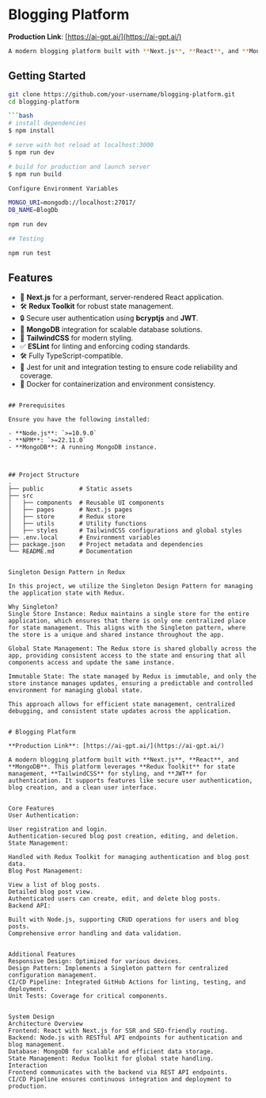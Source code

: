 

# Blogging Platform

**Production Link**: [https://ai-gpt.ai/](https://ai-gpt.ai/)


```bash
A modern blogging platform built with **Next.js**, **React**, and **MongoDB**. This platform leverages **Redux Toolkit** for state management, **TailwindCSS** for styling, and **JWT** for authentication. It supports features like secure user authentication, blog creation, and a clean user interface.
```

## Getting Started

```bash
git clone https://github.com/your-username/blogging-platform.git
cd blogging-platform

```bash
# install dependencies
$ npm install

# serve with hot reload at localhost:3000
$ npm run dev

# build for production and launch server
$ npm run build

```

```bash
Configure Environment Variables

MONGO_URI=mongodb://localhost:27017/
DB_NAME=BlogDb

npm run dev

## Testing 

npm run test
```

## Features

- 🚀 **Next.js** for a performant, server-rendered React application.
- 🛠️ **Redux Toolkit** for robust state management.
- 🔒 Secure user authentication using **bcryptjs** and **JWT**.
- 💾 **MongoDB** integration for scalable database solutions.
- 🎨 **TailwindCSS** for modern styling.
- ✅ **ESLint** for linting and enforcing coding standards.
- 🛠️ Fully TypeScript-compatible.
- 🧪 Jest for unit and integration testing to ensure code reliability and coverage.
- 🐳 Docker for containerization and environment consistency.

```

## Prerequisites

Ensure you have the following installed:

- **Node.js**: `>=10.9.0`
- **NPM**: `>=22.11.0`
- **MongoDB**: A running MongoDB instance.



## Project Structure  
.
├── public          # Static assets
├── src
│   ├── components  # Reusable UI components
│   ├── pages       # Next.js pages
│   ├── store       # Redux store
│   ├── utils       # Utility functions
│   ├── styles      # TailwindCSS configurations and global styles
├── .env.local      # Environment variables
├── package.json    # Project metadata and dependencies
└── README.md       # Documentation


Singleton Design Pattern in Redux

In this project, we utilize the Singleton Design Pattern for managing the application state with Redux.

Why Singleton?
Single Store Instance: Redux maintains a single store for the entire application, which ensures that there is only one centralized place for state management. This aligns with the Singleton pattern, where the store is a unique and shared instance throughout the app.

Global State Management: The Redux store is shared globally across the app, providing consistent access to the state and ensuring that all components access and update the same instance.

Immutable State: The state managed by Redux is immutable, and only the store instance manages updates, ensuring a predictable and controlled environment for managing global state.

This approach allows for efficient state management, centralized debugging, and consistent state updates across the application.


# Blogging Platform

**Production Link**: [https://ai-gpt.ai/](https://ai-gpt.ai/)

A modern blogging platform built with **Next.js**, **React**, and **MongoDB**. This platform leverages **Redux Toolkit** for state management, **TailwindCSS** for styling, and **JWT** for authentication. It supports features like secure user authentication, blog creation, and a clean user interface.


Core Features
User Authentication:

User registration and login.
Authentication-secured blog post creation, editing, and deletion.
State Management:

Handled with Redux Toolkit for managing authentication and blog post data.
Blog Post Management:

View a list of blog posts.
Detailed blog post view.
Authenticated users can create, edit, and delete blog posts.
Backend API:

Built with Node.js, supporting CRUD operations for users and blog posts.
Comprehensive error handling and data validation.


Additional Features
Responsive Design: Optimized for various devices.
Design Pattern: Implements a Singleton pattern for centralized configuration management.
CI/CD Pipeline: Integrated GitHub Actions for linting, testing, and deployment.
Unit Tests: Coverage for critical components.


System Design
Architecture Overview
Frontend: React with Next.js for SSR and SEO-friendly routing.
Backend: Node.js with RESTful API endpoints for authentication and blog management.
Database: MongoDB for scalable and efficient data storage.
State Management: Redux Toolkit for global state handling.
Interaction
Frontend communicates with the backend via REST API endpoints.
CI/CD Pipeline ensures continuous integration and deployment to production.

